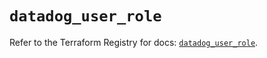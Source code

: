 # `datadog_user_role`

Refer to the Terraform Registry for docs: [`datadog_user_role`](https://registry.terraform.io/providers/datadog/datadog/3.61.0/docs/resources/user_role).
